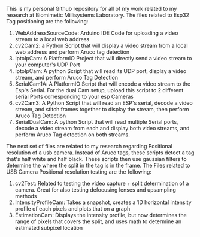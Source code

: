 This is my personal Github repository for all of my work related to my research at Biomimetic Millisystems Laboratory. The files related to Esp32 Tag positioning are the following:
1. WebAddressSourceCode: Arduino IDE Code for uploading a video stream to a local web address
2. cv2Cam2: a Python Script that will display a video stream from a local web address and perform Aruco tag detection
3. IptoIpCam: A PlatformIO Project that will directly send a video stream to your computer's UDP Port
4. IptoIpCam: A python Script that will read its UDP port, display a video stream, and perform Aruco Tag Detection
5. SerialCam1A: A PlatformIO Script that will encode a video stream to the Esp's Serial. For the dual Cam setup, upload this script to 2 different serial Ports corresponding to your esp Cameras
6. cv2Cam3: A Python Script that will read an ESP's serial, decode a video stream, and stitch frames together to display the stream, then perform Aruco Tag Detection
7. SerialDualCam: A python Script that will read multiple Serial ports, decode a video stream from each and display both video streams, and perform Aruco Tag detection on both streams.

The next set of files are related to my research regarding Positional resolution of a usb camera. Instead of Aruco tags, these scripts detect a tag that's half white and half black. These scripts then use gaussian filters to determine the where the split in the tag is in the frame.
The Files related to USB Camera Positional resolution testing are the following:
1. cv2Test: Related to testing the video capture + split determination of a camera. Great for also testing defocusing lenses and upsampling methods
2. IntensityProfileCam: Takes a snapshot, creates a 1D horizontal intensity profile of each pixels and plots that on a graph
3. EstimationCam: Displays the intensity profile, but now determines the range of pixels that covers the split, and uses math to determine an estimated subpixel location
